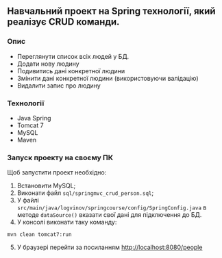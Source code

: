 ﻿<!-- -*- coding: utf-8 -*- -->

## Навчальний проект на Spring технології, який реалізує СRUD команди.

### Опис

* Переглянути список всіх людей у БД.
* Додати нову людину
* Подивитись дані конкретної людини
* Змінити дані конкретної людини (використовуючи валідацію)
* Видалити запис про людину

### Технології

* Java Spring
* Tomcat 7
* MySQL
* Maven

### Запуск проекту на своєму ПК
Щоб запустити проект необхідно: 
1. Встановити MySQL;
2. Виконати файл `sql/springmvc_crud_person.sql`;
3. У файлі `src/main/java/logvinov/springcourse/config/SpringConfig.java` в методе `dataSource()`
   вказати свої дані для підключення до БД.
4. У консолі виконати таку команду:
```shell
mvn clean tomcat7:run
```
5. У браузері перейти за посиланням [http://localhost:8080/people](http://localhost:8080/people)



